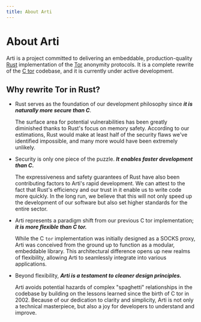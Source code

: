 ```yaml
---
title: About Arti
---
```


# About Arti

Arti is a project committed to delivering an embeddable, production-quality [Rust](https://www.rust-lang.org/) implementation of the [Tor](https://www.torproject.org/) anonymity protocols. It is a complete rewrite of the [C tor](https://gitweb.torproject.org/tor.git/) codebase, and it is currently under active development.

## Why rewrite Tor in Rust?

- Rust serves as the foundation of our development philosophy since ***it is naturally more secure than C***.
    
    The surface area for potential vulnerabilities has been greatly diminished thanks to Rust's focus on memory safety. According to our estimations, Rust would make at least half of the security flaws we've identified impossible, and many more would have been extremely unlikely.

- Security is only one piece of the puzzle. ***It enables faster development than C.***

    The expressiveness and safety guarantees of Rust have also been contributing factors to Arti's rapid development. We can attest to the fact that Rust's efficiency and our trust in it enable us to write code more quickly. In the long run, we believe that this will not only speed up the development of our software but also set higher standards for the entire sector.
    
- Arti represents a paradigm shift from our previous C tor implementation; ***it is more flexible than C tor.***
    
    While the C `tor` implementation was initially designed as a SOCKS proxy, Arti was conceived from the ground up to function as a modular, embeddable library. This architectural difference opens up new realms of flexibility, allowing Arti to seamlessly integrate into various applications.
    
- Beyond flexibility, ***Arti is a testament to cleaner design principles.***
    
    Arti avoids potential hazards of complex "spaghetti" relationships in the codebase by building on the lessons learned since the birth of C tor in 2002. Because of our dedication to clarity and simplicity, Arti is not only a technical masterpiece, but also a joy for developers to understand and improve.

